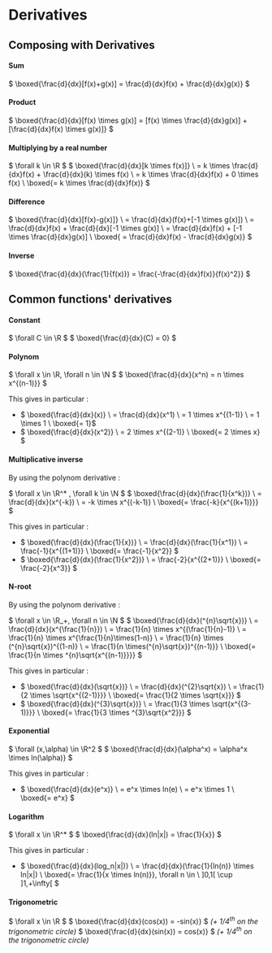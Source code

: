# Derivatives

## Composing with Derivatives

#### Sum

$ \boxed{\frac{d}{dx}[f(x)+g(x)] = \frac{d}{dx}f(x) + \frac{d}{dx}g(x)} $

#### Product

$ \boxed{\frac{d}{dx}[f(x) \times g(x)] = [f(x) \times \frac{d}{dx}g(x)] + [\frac{d}{dx}f(x) \times g(x)]} $

#### Multiplying by a real number

$ \forall k \in \R $
$ \boxed{\frac{d}{dx}[k \times f(x)]}
\\ = k \times \frac{d}{dx}f(x) + \frac{d}{dx}(k) \times f(x)
\\ = k \times \frac{d}{dx}f(x) + 0 \times f(x)
\\ \boxed{= k \times \frac{d}{dx}f(x)} $

#### Difference

$ \boxed{\frac{d}{dx}[f(x)-g(x)]}
\\ = \frac{d}{dx}(f(x)+[-1 \times g(x)])
\\ = \frac{d}{dx}f(x) + \frac{d}{dx}[-1 \times g(x)]
\\ = \frac{d}{dx}f(x) + [-1 \times \frac{d}{dx}g(x)]
\\ \boxed{ = \frac{d}{dx}f(x) - \frac{d}{dx}g(x)} $

#### Inverse

$ \boxed{\frac{d}{dx}(\frac{1}{f(x)}) = \frac{-\frac{d}{dx}f(x)}{f(x)^2}} $

## Common functions' derivatives

#### Constant

$ \forall C \in \R $
$ \boxed{\frac{d}{dx}(C) = 0} $

#### Polynom

$ \forall x \in \R, \forall n \in \N $
$ \boxed{\frac{d}{dx}(x^n) = n \times x^{(n-1)}} $

This gives in particular :

* $ \boxed{\frac{d}{dx}(x)}
\\ = \frac{d}{dx}(x^1)
\\ = 1 \times x^{(1-1)}
\\ = 1 \times 1
\\ \boxed{= 1}$
* $ \boxed{\frac{d}{dx}(x^2)}
\\ = 2 \times x^{(2-1)}
\\ \boxed{= 2 \times x} $

#### Multiplicative inverse

By using the polynom derivative :

$ \forall x \in \R^* , \forall k \in \N $
$ \boxed{\frac{d}{dx}(\frac{1}{x^k})}
\\ = \frac{d}{dx}(x^{-k})
\\ = -k \times x^{(-k-1)}
\\ \boxed{= \frac{-k}{x^{(k+1)}}} $

This gives in particular :

* $ \boxed{\frac{d}{dx}(\frac{1}{x})}
\\ = \frac{d}{dx}(\frac{1}{x^1})
\\ = \frac{-1}{x^{(1+1)}}
\\ \boxed{= \frac{-1}{x^2}} $
* $ \boxed{\frac{d}{dx}(\frac{1}{x^2})}
\\ = \frac{-2}{x^{(2+1)}}
\\ \boxed{= \frac{-2}{x^3}} $

#### N-root

By using the polynom derivative :

$ \forall x \in \R_+, \forall n \in \N $
$ \boxed{\frac{d}{dx}(^{n}\sqrt{x})}
\\ = \frac{d}{dx}(x^{\frac{1}{n}})
\\ = \frac{1}{n} \times x^{(\frac{1}{n}-1)}
\\ = \frac{1}{n} \times x^{\frac{1}{n}\times(1-n)}
\\ = \frac{1}{n} \times (^{n}\sqrt{x})^{(1-n)}
\\ = \frac{1}{n \times(^{n}\sqrt{x})^{(n-1)}}
\\ \boxed{= \frac{1}{n \times ^{n}\sqrt{x^{(n-1)}}}} $

This gives in particular :

* $ \boxed{\frac{d}{dx}(\sqrt{x})}
\\ = \frac{d}{dx}(^{2}\sqrt{x})
\\ = \frac{1}{2 \times \sqrt{x^{(2-1)}}}
\\ \boxed{= \frac{1}{2 \times \sqrt{x}}} $
* $ \boxed{\frac{d}{dx}(^{3}\sqrt{x})}
\\ = \frac{1}{3 \times \sqrt{x^{(3-1)}}}
\\ \boxed{= \frac{1}{3 \times ^{3}\sqrt{x^2}}} $

#### Exponential

$ \forall (x,\alpha) \in \R^2 $
$ \boxed{\frac{d}{dx}(\alpha^x) = \alpha^x \times ln(\alpha)} $

This gives in particular :

* $ \boxed{\frac{d}{dx}(e^x)}
\\ = e^x \times ln(e)
\\ = e^x \times 1
\\ \boxed{= e^x} $

#### Logarithm

$ \forall x \in \R^* $
$ \boxed{\frac{d}{dx}(ln|x|) = \frac{1}{x}} $

This gives in particular :

* $ \boxed{\frac{d}{dx}(log_n|x|)}
\\ = \frac{d}{dx}(\frac{1}{ln(n)} \times ln|x|)
\\ \boxed{= \frac{1}{x \times ln(n)}}, \forall n \in \  ]0,1[ \cup ]1,+\infty[ $

#### Trigonometric

$ \forall x \in \R $
$ \boxed{\frac{d}{dx}(cos(x)) = -sin(x)} $ *(+ 1/4<sup>th</sup> on the trigonometric circle)*
$ \boxed{\frac{d}{dx}(sin(x)) = cos(x)} $ *(+ 1/4<sup>th</sup> on the trigonometric circle)*
